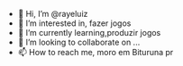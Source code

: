 - 👋 Hi, I’m @rayeluiz
- 👀 I’m interested in, fazer jogos
- 🌱 I’m currently learning,produzir jogos
- 💞️ I’m looking to collaborate on ...
- 📫 How to reach me, moro em Bituruna pr

<!---
rayelu/rayelu is a ✨ special ✨ repository because its `README.md` (this file) appears on your GitHub profile.
You can click the Preview link to take a look at your changes.
--->
